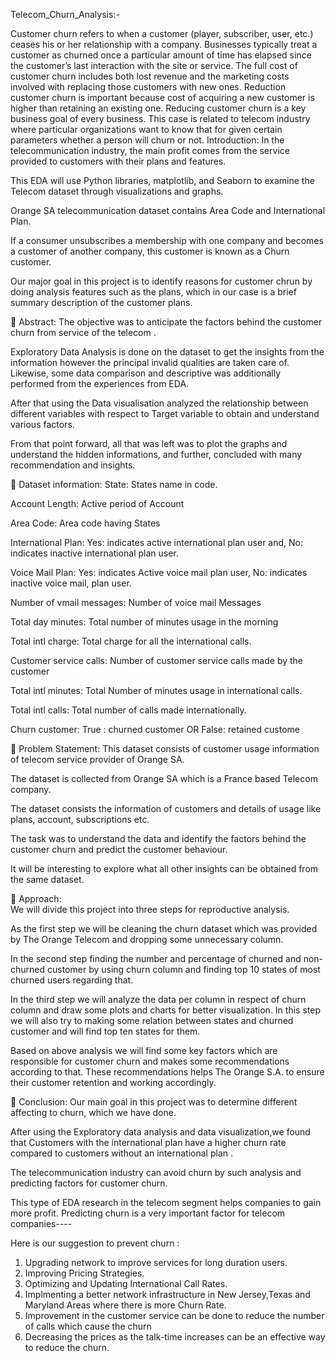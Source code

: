 Telecom_Churn_Analysis:-

Customer churn refers to when a customer (player, subscriber, user, etc.) ceases his or her relationship with a company. Businesses typically treat a customer as churned once a particular amount of time has elapsed since the customer’s last interaction with the site or service. The full cost of customer churn includes both lost revenue and the marketing costs involved with replacing those customers with new ones. Reduction customer churn is important because cost of acquiring a new customer is higher than retaining an existing one. Reducing customer churn is a key business goal of every business. This case is related to telecom industry where particular organizations want to know that for given certain parameters whether a person will churn or not. Introduction: In the telecommunication industry, the main profit comes from the service provided to customers with their plans and features.

This EDA will use Python libraries, matplotlib, and Seaborn to examine the Telecom dataset through visualizations and graphs.

Orange SA telecommunication dataset contains Area Code and International Plan.

If a consumer unsubscribes a membership with one company and becomes a customer of another company, this customer is known as a Churn customer.

Our major goal in this project is to identify reasons for customer chrun by doing analysis features such as the plans, which in our case is a brief summary description of the customer plans.

📖 Abstract: The objective was to anticipate the factors behind the customer churn from service of the telecom .

Exploratory Data Analysis is done on the dataset to get the insights from the information however the principal invalid qualities are taken care of. Likewise, some data comparison and descriptive was additionally performed from the experiences from EDA.

After that using the Data visualisation analyzed the relationship between different variables with respect to Target variable to obtain and understand various factors.

From that point forward, all that was left was to plot the graphs and understand the hidden informations, and further, concluded with many recommendation and insights.

📖 Dataset information: State: States name in code.

Account Length: Active period of Account

Area Code: Area code having States

International Plan: Yes: indicates active international plan user and, No: indicates inactive international plan user.

Voice Mail Plan: Yes: indicates Active voice mail plan user, No: indicates inactive voice mail, plan user.

Number of vmail messages: Number of voice mail Messages

Total day minutes: Total number of minutes usage in the morning

Total intl charge: Total charge for all the international calls.

Customer service calls: Number of customer service calls made by the customer

Total intl minutes: Total Number of minutes usage in international calls.

Total intl calls: Total number of calls made internationally.

Churn customer: True : churned customer OR False: retained custome

📖 Problem Statement: This dataset consists of customer usage information of telecom service provider of Orange SA.

The dataset is collected from Orange SA which is a France based Telecom company.

The dataset consists the information of customers and details of usage like plans, account, subscriptions etc.

The task was to understand the data and identify the factors behind the customer churn and predict the customer behaviour.

It will be interesting to explore what all other insights can be obtained from the same dataset.

📖 Approach:  
We will divide this project into three steps for reproductive analysis.

As the first step we will be cleaning the churn dataset which was provided by The Orange Telecom and dropping some unnecessary column.

In the second step finding the number and percentage of churned and non-churned customer by using churn column and finding top 10 states of most churned users regarding that.

In the third step we will analyze the data per column in respect of churn column and draw some plots and charts for better visualization. In this step we will also try to making some relation between states and churned customer and will find top ten states for them.

Based on above analysis we will find some key factors which are responsible for customer churn and makes some recommendations according to that. These recommendations helps The Orange S.A. to ensure their customer retention and working accordingly.



📖 Conclusion: Our main goal in this project was to determine different affecting to churn, which we have done.

After using the Exploratory data analysis and data visualization,we found that Customers with the international plan have a higher churn rate compared to customers without an international plan .

The telecommunication industry can avoid churn by such analysis and predicting factors for customer churn.

This type of EDA research in the telecom segment helps companies to gain more profit. Predicting churn is a very important factor for telecom companies----


Here is our suggestion to prevent churn :
1. Upgrading network to improve services for long duration users.
2. Improving Pricing Strategies.
3. Optimizing and Updating International Call Rates.
4. Implmenting a better network infrastructure in New Jersey,Texas and Maryland Areas where there is more Churn Rate.
6. Improvement in the customer service can be done to reduce the number of calls which cause the churn
7. Decreasing the prices as the talk-time increases can be an effective way to reduce the churn.
